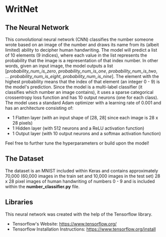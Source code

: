# WritNet

## The Neural Network

This convolutional neural network (CNN) classifies the number someone wrote based on an image of the number and draws its name from its (albeit limited) ability to decipher human handwriting. The model will predict a list of 10 elements (9 indices), where each value in the list represents the probability that the image is a representation of that index number. In other words, given an input image, the model outputs a list [*probability_num_is_zero*, *probability_num_is_one*, *probability_num_is_two*, ... *probability_num_is_eight*, *probability_num_is_nine*]. The element with the highest probability means that the index of that element (an integer 0 - 9) is the model's prediction. Since the model is a multi-label classifier (it classifies which number an image contains), it uses a sparse categorical crossentropy loss function and has 10 output neurons (one for each class). The model uses a standard Adam optimizer with a learning rate of 0.001 and has an architecture consisting of:
- 1 Flatten layer (with an input shape of [28, 28] since each image is 28 x 28 pixels) 
- 1 Hidden layer (with 512 neurons and a ReLU activation function)
- 1 Output layer (with 10 output neurons and a softmax activation function)

Feel free to further tune the hyperparameters or build upon the model!

## The Dataset
The dataset is an MNIST included within Keras and contains approximately 70,000 (60,000 images in the train set and 10,000 images in the test set) 28 x 28 pixel images of human handwriting of numbers 0 - 9 and is included within the **number_classifier.py** file.

## Libraries
This neural network was created with the help of the Tensorflow library.
- Tensorflow's Website: https://www.tensorflow.org/
- Tensorflow Installation Instructions: https://www.tensorflow.org/install
